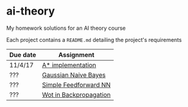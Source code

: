 # ai-theory
My homework solutions for an AI theory course

Each project contains a `README.md` detailing the project's requirements

| Due date | Assignment |
| ------------- | ------------- |
| 11/4/17  | [A* implementation](/Slider) |
| ??? | [Gaussian Naive Bayes](/GaussianNB) |
| ??? | [Simple Feedforward NN](/Feedforward) |
| ??? | [Wot in Backpropagation](/Backprop) |
